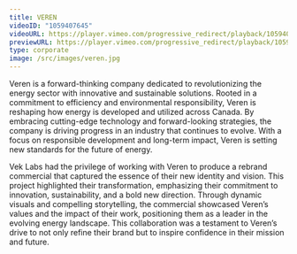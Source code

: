 ```yaml
---
title: VEREN
videoID: "1059407645"
videoURL: https://player.vimeo.com/progressive_redirect/playback/1059407645/rendition/1080p/file.mp4?loc=external&signature=249387ac8a1f4c08e4603ca84c578985997cc93af9c5659c27b01b30dae2ec47&user_id=222329173
previewURL: https://player.vimeo.com/progressive_redirect/playback/1059407645/rendition/540p/file.mp4?loc=external&signature=2b6b13234dad1f50cf06b535614daf76b0c47473784bc88f1a3e85aa4b7f113a&user_id=222329173
type: corporate
image: /src/images/veren.jpg
---
```

Veren is a forward-thinking company dedicated to revolutionizing the energy sector with innovative and sustainable solutions. Rooted in a commitment to efficiency and environmental responsibility, Veren is reshaping how energy is developed and utilized across Canada. By embracing cutting-edge technology and forward-looking strategies, the company is driving progress in an industry that continues to evolve. With a focus on responsible development and long-term impact, Veren is setting new standards for the future of energy.

Vek Labs had the privilege of working with Veren to produce a rebrand commercial that captured the essence of their new identity and vision. This project highlighted their transformation, emphasizing their commitment to innovation, sustainability, and a bold new direction. Through dynamic visuals and compelling storytelling, the commercial showcased Veren’s values and the impact of their work, positioning them as a leader in the evolving energy landscape. This collaboration was a testament to Veren’s drive to not only refine their brand but to inspire confidence in their mission and future.
